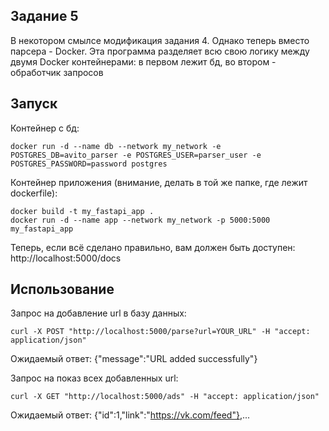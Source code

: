 ## Задание 5

В некотором смылсе модификация задания 4. Однако теперь вместо парсера - Docker. Эта программа разделяет всю свою логику между двумя Docker контейнерами: в первом лежит бд, во втором - обработчик запросов

## Запуск

Контейнер с бд:
````
docker run -d --name db --network my_network -e POSTGRES_DB=avito_parser -e POSTGRES_USER=parser_user -e POSTGRES_PASSWORD=password postgres
````

Контейнер приложения (внимание, делать в той же папке, где лежит dockerfile):
````
docker build -t my_fastapi_app .
docker run -d --name app --network my_network -p 5000:5000 my_fastapi_app
````

Теперь, если всё сделано правильно, вам должен быть доступен: http://localhost:5000/docs

## Использование
Запрос на добавление url в базу данных:
````
curl -X POST "http://localhost:5000/parse?url=YOUR_URL" -H "accept: application/json"
````
Ожидаемый ответ: {"message":"URL added successfully"}

Запрос на показ всех добавленных url:
````
curl -X GET "http://localhost:5000/ads" -H "accept: application/json"
````
Ожидаемый ответ: {"id":1,"link":"https://vk.com/feed"},...
